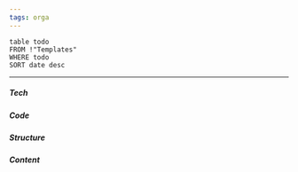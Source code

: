 ```yaml
---
tags: orga
---
```


```dataview
table todo
FROM !"Templates"
WHERE todo
SORT date desc
```

---

##### Tech

##### Code

##### Structure

##### Content
